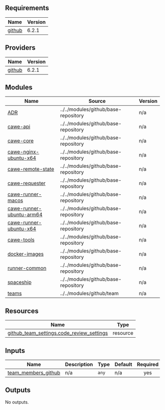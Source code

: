 <!-- BEGIN_TF_DOCS -->
## Requirements

| Name | Version |
|------|---------|
| <a name="requirement_github"></a> [github](#requirement\_github) | 6.2.1 |

## Providers

| Name | Version |
|------|---------|
| <a name="provider_github"></a> [github](#provider\_github) | 6.2.1 |

## Modules

| Name | Source | Version |
|------|--------|---------|
| <a name="module_ADR"></a> [ADR](#module\_ADR) | ../../modules/github/base-repository | n/a |
| <a name="module_cawe-api"></a> [cawe-api](#module\_cawe-api) | ../../modules/github/base-repository | n/a |
| <a name="module_cawe-core"></a> [cawe-core](#module\_cawe-core) | ../../modules/github/base-repository | n/a |
| <a name="module_cawe-nginx-ubuntu-x64"></a> [cawe-nginx-ubuntu-x64](#module\_cawe-nginx-ubuntu-x64) | ../../modules/github/base-repository | n/a |
| <a name="module_cawe-remote-state"></a> [cawe-remote-state](#module\_cawe-remote-state) | ../../modules/github/base-repository | n/a |
| <a name="module_cawe-requester"></a> [cawe-requester](#module\_cawe-requester) | ../../modules/github/base-repository | n/a |
| <a name="module_cawe-runner-macos"></a> [cawe-runner-macos](#module\_cawe-runner-macos) | ../../modules/github/base-repository | n/a |
| <a name="module_cawe-runner-ubuntu-arm64"></a> [cawe-runner-ubuntu-arm64](#module\_cawe-runner-ubuntu-arm64) | ../../modules/github/base-repository | n/a |
| <a name="module_cawe-runner-ubuntu-x64"></a> [cawe-runner-ubuntu-x64](#module\_cawe-runner-ubuntu-x64) | ../../modules/github/base-repository | n/a |
| <a name="module_cawe-tools"></a> [cawe-tools](#module\_cawe-tools) | ../../modules/github/base-repository | n/a |
| <a name="module_docker-images"></a> [docker-images](#module\_docker-images) | ../../modules/github/base-repository | n/a |
| <a name="module_runner-common"></a> [runner-common](#module\_runner-common) | ../../modules/github/base-repository | n/a |
| <a name="module_spaceship"></a> [spaceship](#module\_spaceship) | ../../modules/github/base-repository | n/a |
| <a name="module_teams"></a> [teams](#module\_teams) | ../../modules/github/team | n/a |

## Resources

| Name | Type |
|------|------|
| [github_team_settings.code_review_settings](https://registry.terraform.io/providers/integrations/github/6.2.1/docs/resources/team_settings) | resource |

## Inputs

| Name | Description | Type | Default | Required |
|------|-------------|------|---------|:--------:|
| <a name="input_team_members_github"></a> [team\_members\_github](#input\_team\_members\_github) | n/a | `any` | n/a | yes |

## Outputs

No outputs.
<!-- END_TF_DOCS -->

